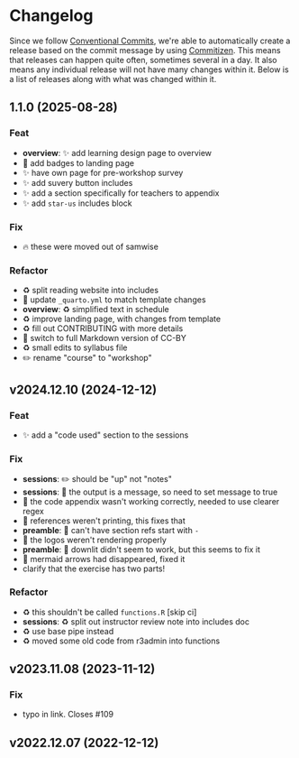 # Changelog

Since we follow [Conventional
Commits](https://decisions.seedcase-project.org/why-conventional-commits),
we're able to automatically create a release based on the commit message
by using
[Commitizen](https://decisions.seedcase-project.org/why-semantic-release-with-commitizen).
This means that releases can happen quite often, sometimes several in
a day. It also means any individual release will not have many changes
within it. Below is a list of releases along with what was changed
within it.

## 1.1.0 (2025-08-28)

### Feat

- **overview**: :sparkles: add learning design page to overview
- :memo: add badges to landing page
- :sparkles: have own page for pre-workshop survey
- :sparkles: add suvery button includes
- :sparkles: add a section specifically for teachers to appendix
- :sparkles: add `star-us` includes block

### Fix

- :fire: these were moved out of samwise

### Refactor

- :recycle: split reading website into includes
- :wrench: update `_quarto.yml` to match template changes
- **overview**: :recycle: simplified text in schedule
- :recycle: improve landing page, with changes from template
- :recycle: fill out CONTRIBUTING with more details
- :page_facing_up: switch to full Markdown version of CC-BY
- :recycle: small edits to syllabus file
- :pencil2: rename "course" to "workshop"

## v2024.12.10 (2024-12-12)

### Feat

- :sparkles: add a "code used" section to the sessions

### Fix

- **sessions**: :pencil2: should be "up" not "notes"
- **sessions**: :bug: the output is a message, so need to set message to true
- :bug: the code appendix wasn't working correctly, needed to use clearer regex
- :bug: references weren't printing, this fixes that
- **preamble**: :bug: can't have section refs start with `-`
- :bug: the logos weren't rendering properly
- **preamble**: :bug: downlit didn't seem to work, but this seems to fix it
- :bug: mermaid arrows had disappeared, fixed it
- clarify that the exercise has two parts!

### Refactor

- :recycle: this shouldn't be called `functions.R` [skip ci]
- **sessions**: :recycle: split out instructor review note into includes doc
- :recycle: use base pipe instead
- :recycle: moved some old code from r3admin into functions

## v2023.11.08 (2023-11-12)

### Fix

- typo in link. Closes #109

## v2022.12.07 (2022-12-12)

